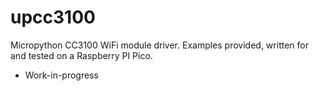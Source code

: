 # upcc3100
Micropython CC3100 WiFi module driver. Examples provided, written for and tested on a Raspberry PI Pico.

* Work-in-progress
